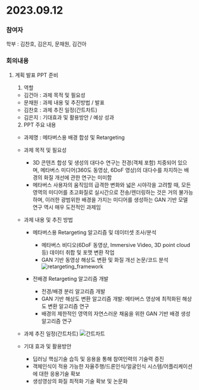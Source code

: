 # 2023.09.12

### 참여자 

학부 : 김찬호, 김은지, 문채원, 김건아

### 회의내용

1. 계획 발표 PPT 준비

    1. 역할
    - 김건아 : 과제 목적 및 필요성
    - 문채원 : 과제 내용 및 추진방법 / 발표 
    - 김찬호 : 과제 추진 일정(간트차트)
    - 김은지 : 기대효과 및 활용방안 / 예상 성과

    2. PPT 주요 내용
    * 과제명 : 메타버스용 배경 합성 및 Retargeting
    
    * 과제 목적 및 필요성 
        - 3D 콘텐츠 합성 및 생성의 대다수 연구는 전경(객체 포함) 치중되어 있으며, 메타버스 미디어(360도 동영상, 6DoF 영상)의 대다수를 차지하는 배경의 화질 개선에 관한 연구는 미미함
        - 메타버스 사용자의 움직임의 급격한 변화와 넓은 시야각을 고려할 때, 모든 영역의 미디어를 초고화질로 실시간으로 전송/렌더링하는 것은 거의 불가능하며, 이러한 광범위한 배경을 가지는 미디어를 생성하는 GAN 기반 모델 연구 역시 매우 도전적인 과제임

    * 과제 내용 및 추진 방법
        - 메타버스용 Retargeting 알고리즘 및 데이터셋 조사/분석
            - 메타버스 비디오(6DoF 동영상, Immersive Video, 3D point cloud 등) 데이터 취합 및 포맷 변환 작업
            - GAN 기반 동영상 해상도 변환 및 화질 개선 논문/코드 분석
        ![retargeting_framework](https://github.com/coolho1129/2023project1/assets/111948424/411c2e38-445e-417b-ae18-f5761d89f12c)
      
        - 전배경 Retargeting 알고리즘 개발
            - 전경/배경 분리 알고리즘 개발
            - GAN 기반 해상도 변환 알고리즘 개발: 메타버스 영상에 최적화된 해상도 변환 알고리즘 연구
            - 배경의 제한적인 영역의 자연스러운 채움을 위한 GAN 기반 배경 생성 알고리즘 연구

    * 과제 추진 일정(간트차트)
        ![간트차트](https://github.com/coolho1129/2023project1/assets/111948424/64eb6d52-80b9-4617-becc-f3e8264774c9)

    * 기대 효과 및 활용방안
        - 딥러닝 핵심기술 습득 및 응용을 통해 참여인력의 기술력 증진
        - 객체인식이 적용 가능한 자율주행/드론인식/얼굴인식 시스템/어플리케이션에 대한 응용기술 확보
        - 생성영상의 화질 최적화 기술 확보 및 논문화
